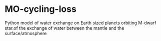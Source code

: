 # MO-cycling-loss
Python model of water exchange on Earth sized planets orbiting M-dwarf star.of the exchange of water between the mantle and the surface/atmosphere

